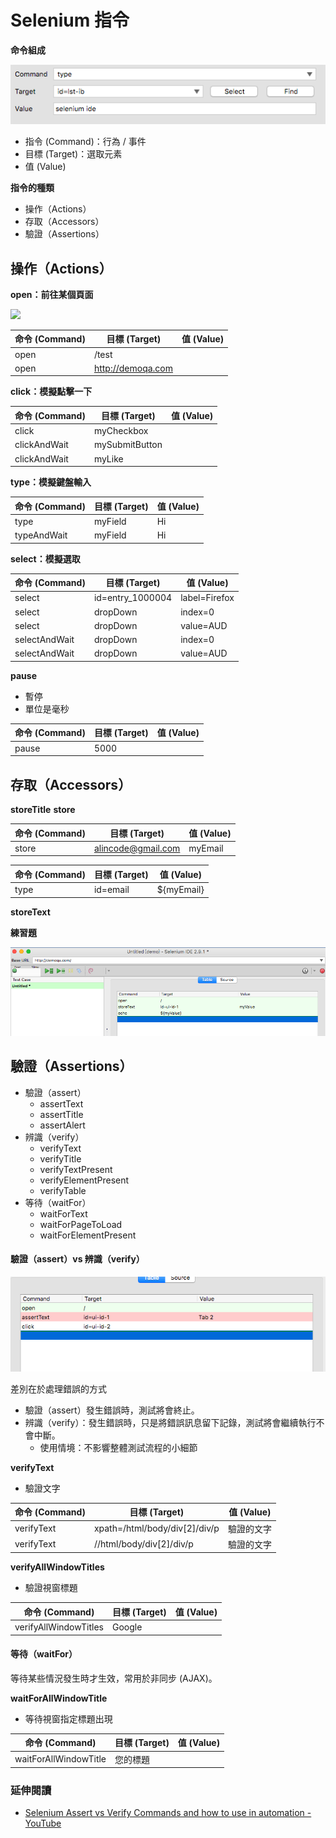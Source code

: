 # Selenium 指令

**命令組成**

![](assets/commend.png)

* 指令 (Command)：行為 / 事件
* 目標 (Target)：選取元素
* 值 (Value)

**指令的種類**

* 操作（Actions）
* 存取（Accessors）
* 驗證（Assertions）

## 操作（Actions）

**open：前往某個頁面**

![](http://www.seleniumhq.org/docs/_images/chapt3_img21_BaseURL_prod.png)

命令 (Command) | 目標 (Target) | 值 (Value)
---------|----------|---------
 open    | /test    | 
 open    | http://demoqa.com | 

**click：模擬點擊一下**

命令 (Command) | 目標 (Target) | 值 (Value)
--------------|----------|---------
 click        | myCheckbox | 
 clickAndWait | mySubmitButton | 
 clickAndWait | myLike | 

**type：模擬鍵盤輸入**

命令 (Command) | 目標 (Target) | 值 (Value)
--------------|----------|---------
 type         | myField | Hi
 typeAndWait  | myField | Hi
 
**select：模擬選取**

命令 (Command)  | 目標 (Target) | 值 (Value)
---------------|------------------|---------
 select        | id=entry_1000004 | label=Firefox
 select        | dropDown         | index=0
 select        | dropDown         | value=AUD
 selectAndWait | dropDown         | index=0
 selectAndWait | dropDown         | value=AUD

**pause**

* 暫停
* 單位是毫秒

命令 (Command) | 目標 (Target) | 值 (Value)
--------------|----------|---------
 pause | 5000 | 

## 存取（Accessors）

**storeTitle**
**store**

命令 (Command) | 目標 (Target) | 值 (Value)
--------------|----------|---------
 store | alincode@gmail.com | myEmail

命令 (Command) | 目標 (Target) | 值 (Value)
--------------|----------|---------
 type | id=email | ${myEmail}

**storeText**

**練習題**

![](assets/storeText.png)

## 驗證（Assertions）

* 驗證（assert）
  * assertText
  * assertTitle
  * assertAlert
* 辨識（verify）
  * verifyText
  * verifyTitle
  * verifyTextPresent
  * verifyElementPresent
  * verifyTable
* 等待（waitFor）
  * waitForText
  * waitForPageToLoad
  * waitForElementPresent

#### 驗證（assert）vs 辨識（verify）

![](assets/assert.png)

差別在於處理錯誤的方式

* 驗證（assert）發生錯誤時，測試將會終止。
* 辨識（verify）：發生錯誤時，只是將錯誤訊息留下記錄，測試將會繼續執行不會中斷。
  * 使用情境：不影響整體測試流程的小細節

**verifyText**

* 驗證文字

命令 (Command)  | 目標 (Target) | 值 (Value)
---------------|------------------|---------
 verifyText    | xpath=/html/body/div[2]/div/p | 驗證的文字
 verifyText    | //html/body/div[2]/div/p | 驗證的文字

**verifyAllWindowTitles**

* 驗證視窗標題

命令 (Command)  | 目標 (Target) | 值 (Value)
------------------------|------------------|---------
 verifyAllWindowTitles  | Google | 

#### 等待（waitFor）

等待某些情況發生時才生效，常用於非同步 (AJAX)。

**waitForAllWindowTitle**

* 等待視窗指定標題出現

命令 (Command)  | 目標 (Target) | 值 (Value)
------------------------|------------------|---------
 waitForAllWindowTitle  | 您的標題 | 

<!--
### 擴充指令

![](http://www.seleniumhq.org/docs/_images/chapt3_img32_Extensions_install.png)
-->

### 延伸閱讀

* [Selenium Assert vs Verify Commands and how to use in automation - YouTube](https://www.youtube.com/watch?v=iw_NDJsLYt8)